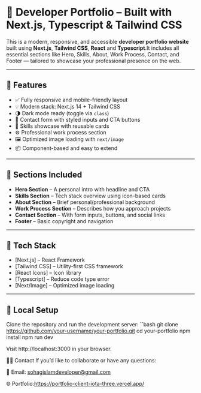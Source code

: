 # 💼 Developer Portfolio – Built with Next.js, Typescript & Tailwind CSS

This is a modern, responsive, and accessible **developer portfolio website** built using **Next.js**, **Tailwind CSS**, **React** and **Typescript**.It includes all essential sections like Hero, Skills, About, Work Process, Contact, and Footer — tailored to showcase your professional presence on the web.

---

## 📌 Features

- ✅ Fully responsive and mobile-friendly layout
- 💡 Modern stack: Next.js 14 + Tailwind CSS
- 🌗 Dark mode ready (toggle via `class`)
- 💬 Contact form with styled inputs and CTA buttons
- 🧠 Skills showcase with reusable cards
- ⚙️ Professional work process section
- 🖼️ Optimized image loading with `next/image`
- 📦 Component-based and easy to extend

---

## 📁 Sections Included

- **Hero Section** – A personal intro with headline and CTA  
- **Skills Section** – Tech stack overview using icon-based cards  
- **About Section** – Brief personal/professional background  
- **Work Process Section** – Describes how you approach projects  
- **Contact Section** – With form inputs, buttons, and social links  
- **Footer** – Basic copyright and navigation

---

## 🚀 Tech Stack

- [Next.js] – React Framework
- [Tailwind CSS] – Utility-first CSS framework
- [React Icons] – Icon library
- [Typescript] – Reduce code type error
- [Next/Image] – Optimized image loading

---

## 🧪 Local Setup

Clone the repository and run the development server:
``bash
git clone https://github.com/your-username/your-portfolio.git
cd your-portfolio
npm install
npm run dev

Visit http://localhost:3000 in your browser.

🙋‍♂️ Contact
If you’d like to collaborate or have any questions:

📧 Email: sohagislamdeveloper@gmail.com

🌐 Portfolio:https://portfolio-client-iota-three.vercel.app/
